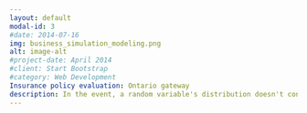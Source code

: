 ```yaml
---
layout: default
modal-id: 3
#date: 2014-07-16
img: business_simulation_modeling.png
alt: image-alt
#project-date: April 2014
#client: Start Bootstrap
#category: Web Development
Insurance policy evaluation: Ontario gateway
description: In the event, a random variable's distribution doesn't conform to a known probabality distribution, owing to aggregation of those variables to form performance metrics, simulation modeling has been employed to calculate them and aid business decision-making
---
```


